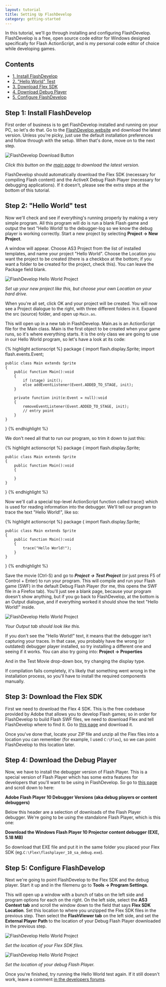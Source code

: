 ```yaml
---
layout: tutorial
title: Setting Up FlashDevelop
category: getting-started
---
```


In this tutorial, we'll go through installing and configuring FlashDevelop. FlashDevelop is a free, open source code editor for Windows designed specifically for Flash ActionScript, and is my personal code editor of choice while developing games.

## Contents

<ul class="nav nav-pills nav-stacked">
	<li><a href="#install-flashdevelop">1. Install FlashDevelop</a></li>
	<li><a href="#hello-world">2. "Hello World" Test</a></li>
	<li><a href="#download-flex">3. Download Flex SDK</a></li>
	<li><a href="#download-debug">4. Download Debug Player</a></li>
	<li><a href="#configure-flashdevelop">5. Configure FlashDevelop</a></li>
	
</ul>

<h2 id="install-flashdevelop">Step 1: Install FlashDevelop</h2>


First order of business is to get FlashDevelop installed and running on your PC, so let's do that. Go to the [FlashDevelop website][1] and download the latest version. Unless you're picky, just use the default installation preferences and follow through with the setup. When that's done, move on to the next step.

<div class="text-center">
<img src="{{ site.url }}/assets/flashdevelop-download-button.png" title="FlashDevelop Download Button" class="img-polaroid">
<p><em>Click this button on the <a href="http://www.flashdevelop.org/">main page</a> to download the latest version.</em></p>
</div>

FlashDevelop should automatically download the Flex SDK (necessary for compiling Flash content) and the ActiveX Debug Flash Player (necessary for debugging applications). If it doesn't, please see the extra steps at the bottom of this tutorial.

<h2 id="hello-world">Step 2: "Hello World" test</h2>

Now we'll check and see if everything's running properly by making a very simple program. All this program will do is run a blank Flash game and output the text "Hello World! to the debugger-log so we know the debug player is working correctly. Start a new project by selecting **Project &rarr; New Project**.

A window will appear. Choose AS3 Project from the list of installed templates, and name your project "Hello World". Choose the Location you want the project to be created (there is a checkbox at the bottom; if you want a folder to be created for the project, check this). You can leave the Package field blank.

<div class="text-center">
<img src="{{ site.url }}/assets/flashdevelop-hello-world-project.png" title="FlashDevelop Hello World Project" class="img-polaroid">
<p><em>Set up your new project like this, but choose your own Location on your hard drive.</em></p>
</div>

When you're all set, click OK and your project will be created. You will now see a Project dialogue to the right, with three different folders in it. Expand the src (source) folder, and open up `Main.as`.

This will open up in a new tab in FlashDevelop. Main.as is an ActionScript file for the Main class. Main is the first object to be created when your game runs, so it's where everything starts. It is the only class we are going to use in our Hello World program, so let's have a look at its code:

{% highlight actionscript %}
package
{
	import flash.display.Sprite;
	import flash.events.Event;

	public class Main extends Sprite
	{
		public function Main():void
		{
			if (stage) init();
			else addEventListener(Event.ADDED_TO_STAGE, init);
		}

		private function init(e:Event = null):void
		{
			removeEventListener(Event.ADDED_TO_STAGE, init);
			// entry point
		}
	}
}
{% endhighlight %}

We don't need all that to run our program, so trim it down to just this:

{% highlight actionscript %}
package
{
	import flash.display.Sprite;

	public class Main extends Sprite
	{
		public function Main():void
		{

		}
	}
}
{% endhighlight %}

Now we'll call a special top-level ActionScript function called trace() which is used for reading information into the debugger. We'll tell our program to trace the text "Hello World!", like so:

{% highlight actionscript %}
package
{
	import flash.display.Sprite;

	public class Main extends Sprite
	{
		public function Main():void
		{
			trace("Hello World!");
		}
	}
}
{% endhighlight %}

Save the movie (Ctrl-S) and go to ***Project -> Test Project*** (or just press F5 of Control + Enter) to run your program. This will compile and run your Flash game (SWF) in the default Debug Flash Player (for me, this opens the SWF file in a Firefox tab). You'll just see a blank page, because your program doesn't show anything, but if you go back to FlashDevelop, at the bottom is an Output dialogue, and if everything worked it should show the text "Hello World!" inside.

<div class="text-center">
<img src="{{ site.url }}/assets/hello-world-output.png" title="FlashDevelop Hello World Project" class="img-polaroid">
<p><em>Your Output tab should look like this.</em></p>
</div>

If you don't see the "Hello World!" text, it means that the debugger isn't capturing your traces. In that case, you probably have the wrong (or outdated) debugger player installed, so try installing a different one and seeing if it works. You can also try going into: **Project &rarr; Properties**

And in the Test Movie drop-down box, try changing the display type.

<p class="alert alert-warning">If compilation fails completely, it's likely that something went wrong in the installation process, so you'll have to install the required components manually.</p>


<h2 id="download-flex">Step 3: Download the Flex SDK</h2>

First we need to download the Flex 4 SDK. This is the free codebase provided by Adobe that allows you to develop Flash games; so in order for FlashDevelop to build Flash SWF files, we need to download Flex and tell FlashDevelop where to find it. Go to [this page][3] and download it.

Once you've done that, locate your ZIP file and unzip all the Flex files into a location you can remember (for example, I used `C:\Flex`), so we can point FlashDevelop to this location later.

<h2 id="download-debug">Step 4: Download the Debug Player</h2>

Now, we have to install the debugger version of Flash Player. This is a special version of Flash Player which has some extra features for developers that you'll want to be using in FlashDevelop. So go to [this page][4] and scroll down to here:

**Adobe Flash Player 10 Debugger Versions (aka debug players or content debuggers)**

Below this header are a selection of downloads of the Flash Player debugger. We're going to be using the standalone Flash Player, which is this one:

**Download the Windows Flash Player 10 Projector content debugger (EXE, 5.18 MB)**

So download that EXE file and put it in the same folder you placed your Flex SDK (eg.`C:\Flex\flashplayer_10_sa_debug.exe`).

<h2 id="configure-flashdevelop">Step 5: Configure FlashDevelop</h2>

Next we're going to point FlashDevelop to the Flex SDK and the debug player. Start it up and in the filemenu go to **Tools &rarr; Program Settings**.

This will open up a window with a bunch of tabs on the left side and program options for each on the right. On the left side, select the **AS3 Context tab** and scroll the window down to the field that says **Flex SDK Location**. Set this location to where you unzipped the Flex SDK files in the previous step. Then select the **FlashViewer tab** on the left side, and set the **External Player Path** to the location of your Debug Flash Player downloaded in the previous step.

<div class="text-center">
<img src="{{ site.url }}/assets/flashdevelop-sdk-location.png" title="FlashDevelop Hello World Project" class="img-polaroid">
<p><em>Set the location of your Flex SDK files.</em></p>
</div>

<div class="text-center">
<img src="{{ site.url }}/assets/flashdevelop-flash-viewer.png" title="FlashDevelop Hello World Project" class="img-polaroid">
<p><em>Set the location of your debug Flash Player.</em></p>
</div>

Once you're finished, try running the Hello World test again. If it still doesn't work, leave a comment [in the developers forums](http://developers.useflashpunk.net).

  [1]: http://www.flashdevelop.org/
  [3]: http://www.adobe.com/devnet/flex/flex-sdk-download.html
  [4]: http://www.adobe.com/support/flashplayer/downloads.html
